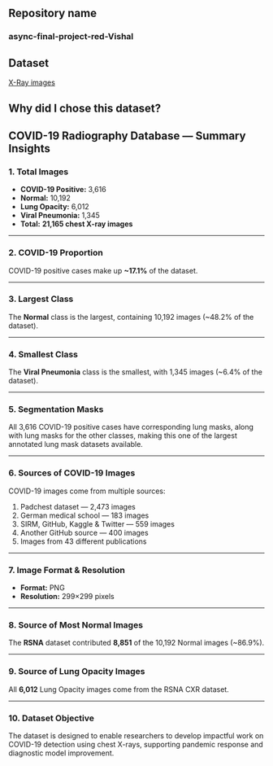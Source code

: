 ## Repository name
### async-final-project-red-Vishal

## Dataset
[X-Ray images](https://www.kaggle.com/datasets/tawsifurrahman/covid19-radiography-database)

## Why did I chose this dataset?

## COVID-19 Radiography Database — Summary Insights

### 1. Total Images
- **COVID-19 Positive:** 3,616  
- **Normal:** 10,192  
- **Lung Opacity:** 6,012  
- **Viral Pneumonia:** 1,345  
- **Total:** **21,165 chest X-ray images**

---

### 2. COVID-19 Proportion
COVID-19 positive cases make up **~17.1%** of the dataset.

---

### 3. Largest Class
The **Normal** class is the largest, containing 10,192 images (~48.2% of the dataset).

---

### 4. Smallest Class
The **Viral Pneumonia** class is the smallest, with 1,345 images (~6.4% of the dataset).

---

### 5. Segmentation Masks
All 3,616 COVID-19 positive cases have corresponding lung masks, along with lung masks for the other classes, making this one of the largest annotated lung mask datasets available.

---

### 6. Sources of COVID-19 Images
COVID-19 images come from multiple sources:
1. Padchest dataset — 2,473 images  
2. German medical school — 183 images  
3. SIRM, GitHub, Kaggle & Twitter — 559 images  
4. Another GitHub source — 400 images  
5. Images from 43 different publications

---

### 7. Image Format & Resolution
- **Format:** PNG  
- **Resolution:** 299×299 pixels

---

### 8. Source of Most Normal Images
The **RSNA** dataset contributed **8,851** of the 10,192 Normal images (~86.9%).

---

### 9. Source of Lung Opacity Images
All **6,012** Lung Opacity images come from the RSNA CXR dataset.

---

### 10. Dataset Objective
The dataset is designed to enable researchers to develop impactful work on COVID-19 detection using chest X-rays, supporting pandemic response and diagnostic model improvement.
